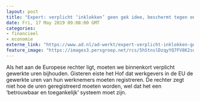 ```yaml
---
layout: post
title: "Expert: verplicht ‘inklokken’ geen gek idee, beschermt tegen onbetaald overwerk"
date: Fri, 17 May 2019 09:08:00 GMT
categories: 
- financieel 
- economie 
externe_link: "https://www.ad.nl/ad-werkt/expert-verplicht-inklokken-geen-gek-idee-beschermt-tegen-onbetaald-overwerk~a1261bd5/"
feature_image: "https://images3.persgroep.net/rcs/5hStnslDzqyYQ7FV8K2so5_zk_4/diocontent/52385084/_fitwidth/400/?appId=21791a8992982cd8da851550a453bd7f&quality=0.7"
---
```


Als het aan de Europese rechter ligt, moeten we binnenkort verplicht gewerkte uren bijhouden. Gisteren eiste het Hof dat werkgevers in de EU de gewerkte uren van hun werknemers moeten registreren. De rechter zegt niet hoe de uren geregistreerd moeten worden, wel dat het een ‘betrouwbaar en toegankelijk’ systeem moet zijn.
